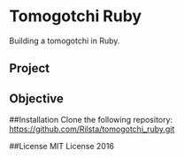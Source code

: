 # Tomogotchi Ruby
Building a tomogotchi in Ruby.

## Project

## Objective

##Installation
Clone the following repository: 
https://github.com/Rilsta/tomogotchi_ruby.git

##License
MIT License 2016
